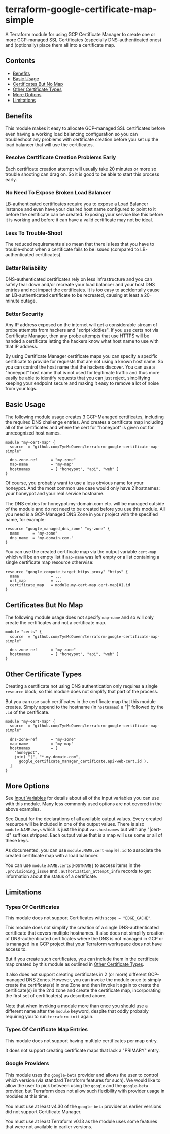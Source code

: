 # terraform-google-certificate-map-simple

A Terraform module for using GCP Certificate Manager to create one or
more GCP-managed SSL Certificates (especially DNS-authenticated ones)
and (optionally) place them all into a certificate map.

## Contents

* [Benefits](#benefits)
* [Basic Usage](#basic-usage)
* [Certificates But No Map](#certificates-but-no-map)
* [Other Certificate Types](#other-certificate-types)
* [More Options](#more-options)
* [Limitations](#limitations)

## Benefits

This module makes it easy to allocate GCP-managed SSL certificates before
even having a working load balancing configuration so you can troubleshoot
any problems with certificate creation before you set up the load balancer
that will use the certificates.

### Resolve Certificate Creation Problems Early

Each certificate creation attempt will usually take 20 minutes or more so
trouble shooting can drag on.  So it is good to be able to start this
process early.

### No Need To Expose Broken Load Balancer

LB-authenticated certificates require you to expose a Load Balancer instance
and even have your desired host name configured to point to it before the
certificate can be created.  Exposing your service like this before it is
working and before it can have a valid certificate may not be ideal.

### Less To Trouble-Shoot

The reduced requirements also mean that there is less that you have
to trouble-shoot when a certificate fails to be issued (compared to
LB-authenticated certificates).

### Better Reliability

DNS-authenticated certificates rely on less infrastructure and you can
safely tear down and/or recreate your load balancer and your host DNS
entries and not impact the certificates.  It is too easy to accidentally
cause an LB-authenticated certificate to be recreated, causing at least
a 20-minute outage.

### Better Security

Any IP address exposed on the internet will get a considerable stream of
probe attempts from hackers and "script kiddies".  If you use certs not
via Certificate Manager, then any probe attempts that use HTTPS will be
handed a certificate letting the hackers know what host name to use with
that IP address.

By using Certificate Manager certificate maps you can specify a specific
certificate to provide for requests that are not using a known host name.
So you can control the host name that the hackers discover.  You can use
a "honeypot" host name that is not used for legitimate traffic and thus
more easily be able to identify requests that you can just reject,
simplifying keeping your endpoint secure and making it easy to remove a
lot of noise from your logs.

## Basic Usage

The following module usage creates 3 GCP-Managed certificates, including the
required DNS challenge entries.  And creates a certificate map including
all of the certificates and where the cert for "honeypot" is given out for
unrecognized host names.

    module "my-cert-map" {
      source  = "github.com/TyeMcQueen/terraform-google-certificate-map-simple"

      dns-zone-ref      = "my-zone"
      map-name          = "my-map"
      hostnames         = [ "honeypot", "api", "web" ]
    }

Of course, you probably want to use a less obvious name for your honeypot.
And the most common use case would only have 2 hostnames: your honeypot and
your real service hostname.

The DNS entries for honeypot.my-domain.com etc. will be managed outside
of the module and do not need to be created before you use this module.  All
you need is a GCP-Managed DNS Zone in your project with the specified name,
for example:

    resource "google_managed_dns_zone" "my-zone" {
      name      = "my-zone"
      dns_name  = "my-domain.com."
    }

You can use the created certificate map via the output variable `cert-map`
which will be an empty list if `map-name` was left empty or a list
containing a single certificate map resource otherwise:

    resource "google_compute_target_https_proxy" "https" {
      name              = ...
      url_map           = ...
      certificate_map   = module.my-cert-map.cert-map[0].id
    }

## Certificates But No Map

The following module usage does not specify `map-name` and so will only
create the certificates and not a certificate map.

    module "certs" {
      source  = "github.com/TyeMcQueen/terraform-google-certificate-map-simple"

      dns-zone-ref      = "my-zone"
      hostnames         = [ "honeypot", "api", "web" ]
    }

## Other Certificate Types

Creating a certificate not using DNS authentication only requires a single
`resource` block, so this module does not simplify that part of the process.

But you can use such certificates in the certificate map that this module
creates.  Simply append to the hostname (in `hostnames`) a "|" followed by
the `.id` of the certificate.

    module "my-cert-map" {
      source  = "github.com/TyeMcQueen/terraform-google-certificate-map-simple"

      dns-zone-ref      = "my-zone"
      map-name          = "my-map"
      hostnames         = [
        "honeypot",
        join( "|", "*.my-domain.com",
          google_certificate_manager_certificate.api-web-cert.id ),
      ]
    }

## More Options

See [Input Variables](/variables.tf) for details about all of the input
variables you can use with this module.  Many less commonly used options
are not covered in the above examples.

See [Ouput](/outputs.tf) for the declarations of all available output
values.  Every created resource will be included in one of the output
values.  There is also `module.NAME.keys` which is just the input
`var.hostnames` but with any "|cert-id" suffixes stripped.  Each output
value that is a map will use some or all of these keys.

As documented, you can use `module.NAME.cert-map[0].id` to associate the
created certificate map with a load balancer.

You can use `module.NAME.certs[HOSTNAME]` to access items in the
`.provisioning_issue` and `.authorization_attempt_info` records to get
information about the status of a certificate.

## Limitations

### Types Of Certificates

This module does not support Certificates with `scope = "EDGE_CACHE"`.

This module does not simplify the creation of a single DNS-authenticated
certificate that covers multiple hostnames.  It also does not simplify
creation of DNS-authenticated certificates where the DNS is not managed
in GCP or is managed in a GCP project that your Terraform workspace does
not have access to.

But if you create such certificates, you can include them in the certificate
map created by this module as outlined in [Other Certificate Types](
#other-certificate-types).

It also does not support creating certificates in 2 (or more) different
GCP-managed DNS Zones.  However, you can invoke the module once to simply
create the certificate(s) in one Zone and then invoke it again to create
the certificate(s) in the 2nd zone and create the certificate map,
incorporating the first set of certificate(s) as described above.

Note that when invoking a module more than once you should use a different
name after the `module` keyword, despite that oddly probably requiring you
to run `terraform init` again.

### Types Of Certificate Map Entries

This module does not support having multiple certificates per map entry.

It does not support creating certificate maps that lack a "PRIMARY" entry.

### Google Providers

This module uses the `google-beta` provider and allows the user to control
which version (via standard Terraform features for such).  We would like
to allow the user to pick between using the `google` and the `google-beta`
provider, but Terraform does not allow such flexibility with provider
usage in modules at this time.

You must use at least v4.30 of the `google-beta` provider as earlier
versions did not support Certificate Manager.

You must use at least Terraform v0.13 as the module uses some features
that were not available in earlier versions.
